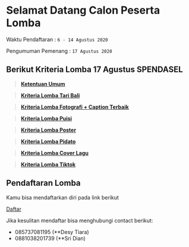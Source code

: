 # Selamat Datang Calon Peserta Lomba

Waktu Pendaftaran : ``` 6 - 14 Agustus 2020 ``` 

Pengumuman Pemenang : ``` 17 Agustus 2020 ```

## Berikut Kriteria Lomba 17 Agustus SPENDASEL

> __[Ketentuan Umum](https://pages.github.com/)__

> __[Kriteria Lomba Tari Bali](https://github.com/arta678/kreterialomba/blob/master/page/Puisi.md)__

> __[Kriteria Lomba Fotografi + Caption Terbaik](https://pages.github.com/)__

> __[Kriteria Lomba Puisi](https://pages.github.com/)__

> __[Kriteria Lomba Poster](https://pages.github.com/)__

> __[Kriteria Lomba Pidato](https://pages.github.com/)__

> __[Kriteria Lomba Cover Lagu](https://pages.github.com/)__

> __[Kriteria Lomba Tiktok](https://pages.github.com/)__

## Pendaftaran Lomba
Kamu bisa mendaftarkan diri pada link berikut

[Daftar](https://docs.google.com/forms/d/e/1FAIpQLSfh283NZedRwUSminXWrxF6KQDwIqjaXlFWWF9Gw7boyNRUhQ/viewform?usp=sf_link)


Jika kesulitan mendaftar bisa menghubungi contact berikut:
- 085737081195 (**Desy Tiara)
- 0881038201739 (**Sri Dian)
